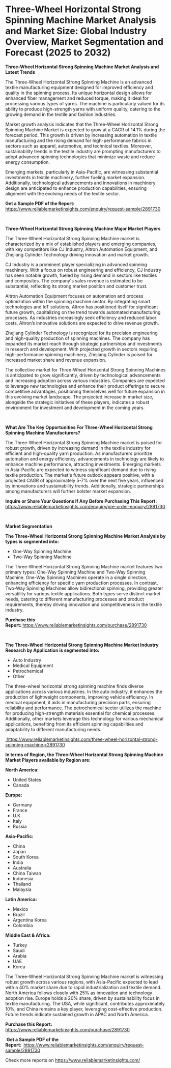 <p><h1>Three-Wheel Horizontal Strong Spinning Machine Market Analysis and Market Size: Global Industry Overview, Market Segmentation and Forecast (2025 to 2032)</h1></p><p><strong>Three-Wheel Horizontal Strong Spinning Machine Market Analysis and Latest Trends</strong></p>
<p><p>The Three-Wheel Horizontal Strong Spinning Machine is an advanced textile manufacturing equipment designed for improved efficiency and quality in the spinning process. Its unique horizontal design allows for enhanced fiber management and reduced torque, making it ideal for processing various types of yarns. The machine is particularly valued for its ability to produce high-strength yarns with uniform quality, catering to the growing demand in the textile and fashion industries.</p><p>Market growth analysis indicates that the Three-Wheel Horizontal Strong Spinning Machine Market is expected to grow at a CAGR of 14.1% during the forecast period. This growth is driven by increasing automation in textile manufacturing and the rising demand for high-performance fabrics in sectors such as apparel, automotive, and technical textiles. Moreover, sustainability trends in the textile industry are prompting manufacturers to adopt advanced spinning technologies that minimize waste and reduce energy consumption. </p><p>Emerging markets, particularly in Asia-Pacific, are witnessing substantial investments in textile machinery, further fueling market expansion. Additionally, technological advancements and innovations in machinery design are anticipated to enhance production capabilities, ensuring alignment with the evolving needs of the textile sector.</p></p>
<p><strong>Get a Sample PDF of the Report:&nbsp;</strong> <a href="https://www.reliablemarketinsights.com/enquiry/request-sample/2891730?utm_campaign=3507&utm_medium=2&utm_source=Github&utm_content=ia&utm_term=14032025&utm_id=three-wheel-horizontal-strong-spinning-machine">https://www.reliablemarketinsights.com/enquiry/request-sample/2891730</a></p>
<p>&nbsp;</p>
<p><strong>Three-Wheel Horizontal Strong Spinning Machine Major Market Players</strong></p>
<p><p>The Three-Wheel Horizontal Strong Spinning Machine market is characterized by a mix of established players and emerging companies, with key competitors like CJ Industry, Altron Automation Equipment, and Zhejiang Cylinder Technology driving innovation and market growth.</p><p>CJ Industry is a prominent player specializing in advanced spinning machinery. With a focus on robust engineering and efficiency, CJ Industry has seen notable growth, fueled by rising demand in sectors like textiles and composites. The company's sales revenue is estimated to be substantial, reflecting its strong market position and customer trust.</p><p>Altron Automation Equipment focuses on automation and process optimization within the spinning machine sector. By integrating smart technologies and IoT solutions, Altron has positioned itself for significant future growth, capitalizing on the trend towards automated manufacturing processes. As industries increasingly seek efficiency and reduced labor costs, Altron’s innovative solutions are expected to drive revenue growth.</p><p>Zhejiang Cylinder Technology is recognized for its precision engineering and high-quality production of spinning machines. The company has expanded its market reach through strategic partnerships and investments in research and development. With projected growth in sectors requiring high-performance spinning machinery, Zhejiang Cylinder is poised for increased market share and revenue expansion.</p><p>The collective market for Three-Wheel Horizontal Strong Spinning Machines is anticipated to grow significantly, driven by technological advancements and increasing adoption across various industries. Companies are expected to leverage new technologies and enhance their product offerings to secure competitive advantages, positioning themselves well for future expansion in this evolving market landscape. The projected increase in market size, alongside the strategic initiatives of these players, indicates a robust environment for investment and development in the coming years.</p></p>
<p>&nbsp;</p>
<p><strong>What Are The Key Opportunities For Three-Wheel Horizontal Strong Spinning Machine Manufacturers?</strong></p>
<p><p>The Three-Wheel Horizontal Strong Spinning Machine market is poised for robust growth, driven by increasing demand in the textile industry for efficient and high-quality yarn production. As manufacturers prioritize automation and energy efficiency, advancements in technology are likely to enhance machine performance, attracting investments. Emerging markets in Asia-Pacific are expected to witness significant demand due to rising textile production. The market's future outlook appears positive, with a projected CAGR of approximately 5-7% over the next five years, influenced by innovations and sustainability trends. Additionally, strategic partnerships among manufacturers will further bolster market expansion.</p></p>
<p><strong>Inquire or Share Your Questions If Any Before Purchasing This Report:</strong> <a href="https://www.reliablemarketinsights.com/enquiry/pre-order-enquiry/2891730?utm_campaign=3507&utm_medium=2&utm_source=Github&utm_content=ia&utm_term=14032025&utm_id=three-wheel-horizontal-strong-spinning-machine">https://www.reliablemarketinsights.com/enquiry/pre-order-enquiry/2891730</a></p>
<p>&nbsp;</p>
<p><strong>Market Segmentation</strong></p>
<p><strong>The Three-Wheel Horizontal Strong Spinning Machine Market Analysis by types is segmented into:</strong></p>
<p><ul><li>One-Way Spinning Machine</li><li>Two-Way Spinning Machine</li></ul></p>
<p><p>The Three-Wheel Horizontal Strong Spinning Machine market features two primary types: One-Way Spinning Machine and Two-Way Spinning Machine. One-Way Spinning Machines operate in a single direction, enhancing efficiency for specific yarn production processes. In contrast, Two-Way Spinning Machines allow bidirectional spinning, providing greater versatility for various textile applications. Both types serve distinct market needs, catering to different manufacturing processes and product requirements, thereby driving innovation and competitiveness in the textile industry.</p></p>
<p><strong>Purchase this Report:&nbsp;</strong><a href="https://www.reliablemarketinsights.com/purchase/2891730?utm_campaign=3507&utm_medium=2&utm_source=Github&utm_content=ia&utm_term=14032025&utm_id=three-wheel-horizontal-strong-spinning-machine">https://www.reliablemarketinsights.com/purchase/2891730</a></p>
<p>&nbsp;</p>
<p><strong>The Three-Wheel Horizontal Strong Spinning Machine Market Industry Research by Application is segmented into:</strong></p>
<p><ul><li>Auto Industry</li><li>Medical Equipment</li><li>Petrochemical</li><li>Other</li></ul></p>
<p><p>The three-wheel horizontal strong spinning machine finds diverse applications across various industries. In the auto industry, it enhances the production of lightweight components, improving vehicle efficiency. In medical equipment, it aids in manufacturing precision parts, ensuring reliability and performance. The petrochemical sector utilizes the machine for producing high-strength materials essential for chemical processes. Additionally, other markets leverage this technology for various mechanical applications, benefiting from its efficient spinning capabilities and adaptability to different manufacturing needs.</p></p>
<p><a href="https://www.reliablemarketinsights.com/three-wheel-horizontal-strong-spinning-machine-r2891730?utm_campaign=3507&utm_medium=2&utm_source=Github&utm_content=ia&utm_term=14032025&utm_id=three-wheel-horizontal-strong-spinning-machine">&nbsp;https://www.reliablemarketinsights.com/three-wheel-horizontal-strong-spinning-machine-r2891730</a></p>
<p><strong>In terms of Region, the Three-Wheel Horizontal Strong Spinning Machine Market Players available by Region are:</strong></p>
<p>
    <p> <strong> North America: </strong>
        <ul>
            <li>United States</li>
            <li>Canada</li>
        </ul>
        </p> 
    <p> <strong> Europe: </strong>
        <ul>
            <li>Germany</li>
            <li>France</li>
            <li>U.K.</li>
            <li>Italy</li>
            <li>Russia</li>
        </ul>
        </p> 
    <p> <strong> Asia-Pacific: </strong>
        <ul>
            <li>China</li>
            <li>Japan</li>
            <li>South Korea</li>
            <li>India</li>
            <li>Australia</li>
            <li>China Taiwan</li>
            <li>Indonesia</li>
            <li>Thailand</li>
            <li>Malaysia</li>
        </ul>
        </p> 
    <p> <strong> Latin America: </strong>
        <ul>
            <li>Mexico</li>
            <li>Brazil</li>
            <li>Argentina Korea</li>
            <li>Colombia</li>
        </ul>
        </p> 
    <p> <strong> Middle East & Africa: </strong>
        <ul>
            <li>Turkey</li>
            <li>Saudi</li>
            <li>Arabia</li>
            <li>UAE</li>
            <li>Korea</li>
        </ul>
    </p>
    </p>
<p><p>The Three-Wheel Horizontal Strong Spinning Machine market is witnessing robust growth across various regions, with Asia-Pacific expected to lead with a 40% market share due to rapid industrialization and textile demand. North America follows closely with 25% as innovation and technology adoption rise. Europe holds a 20% share, driven by sustainability focus in textile manufacturing. The USA, while significant, contributes approximately 10%, and China remains a key player, leveraging cost-effective production. Future trends indicate sustained growth in APAC and North America.</p></p>
<p><strong>Purchase this Report: </strong><a href="https://www.reliablemarketinsights.com/purchase/2891730?utm_campaign=3507&utm_medium=2&utm_source=Github&utm_content=ia&utm_term=14032025&utm_id=three-wheel-horizontal-strong-spinning-machine">https://www.reliablemarketinsights.com/purchase/2891730</a></p>
<p>&nbsp;<strong>Get a Sample PDF of the Report:&nbsp;&nbsp;</strong><a href="https://www.reliablemarketinsights.com/enquiry/request-sample/2891730?utm_campaign=3507&utm_medium=2&utm_source=Github&utm_content=ia&utm_term=14032025&utm_id=three-wheel-horizontal-strong-spinning-machine">https://www.reliablemarketinsights.com/enquiry/request-sample/2891730</a></p>
<p><strong></strong></p>
<p>Check more reports on <a href="https://www.reliablemarketinsights.com/?utm_campaign=3507&utm_medium=2&utm_source=Github&utm_content=ia&utm_term=14032025&utm_id=three-wheel-horizontal-strong-spinning-machine">https://www.reliablemarketinsights.com/</a></p>